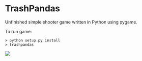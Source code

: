 # TrashPandas
Unfinished simple shooter game written in Python using pygame.

To run game:

    > python setup.py install
    > trashpandas

![](https://i.imgur.com/5UUPFzY.png)